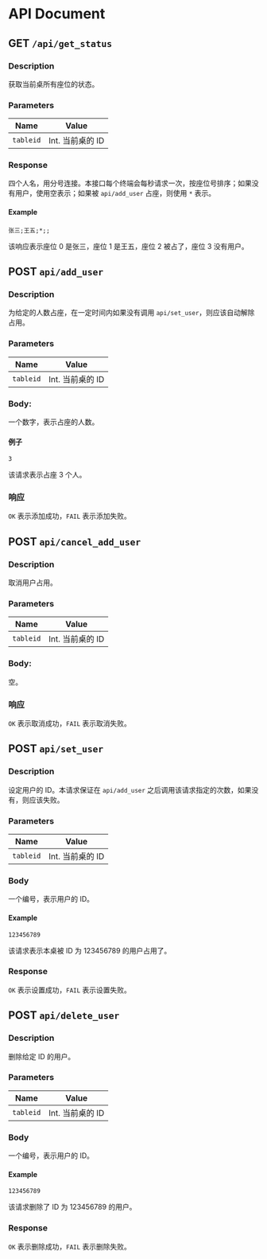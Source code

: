 # API Document

## GET `/api/get_status`

### Description

获取当前桌所有座位的状态。

### Parameters

| Name      | Value            |
| --------- | ---------------- |
| `tableid` | Int. 当前桌的 ID |

### Response

四个人名，用分号连接。本接口每个终端会每秒请求一次，按座位号排序；如果没有用户，使用空表示；如果被 `api/add_user` 占座，则使用 `*` 表示。

#### Example

```
张三;王五;*;;
```

该响应表示座位 0 是张三，座位 1 是王五，座位 2 被占了，座位 3 没有用户。

## POST `api/add_user`

### Description

为给定的人数占座，在一定时间内如果没有调用 `api/set_user`，则应该自动解除占用。

### Parameters

| Name      | Value            |
| --------- | ---------------- |
| `tableid` | Int. 当前桌的 ID |

### Body:

一个数字，表示占座的人数。

#### 例子

```
3
```

该请求表示占座 3 个人。

### 响应

`OK` 表示添加成功，`FAIL` 表示添加失败。

## POST `api/cancel_add_user`

### Description

取消用户占用。

### Parameters

| Name      | Value            |
| --------- | ---------------- |
| `tableid` | Int. 当前桌的 ID |

### Body:

空。

### 响应

`OK` 表示取消成功，`FAIL` 表示取消失败。

## POST `api/set_user`

### Description

设定用户的 ID。本请求保证在 `api/add_user` 之后调用该请求指定的次数，如果没有，则应该失败。

### Parameters

| Name      | Value            |
| --------- | ---------------- |
| `tableid` | Int. 当前桌的 ID |

### Body

一个编号，表示用户的 ID。

#### Example

```
123456789
```

该请求表示本桌被 ID 为 123456789 的用户占用了。

### Response

`OK` 表示设置成功，`FAIL` 表示设置失败。

## POST `api/delete_user`

### Description

删除给定 ID 的用户。

### Parameters

| Name      | Value            |
| --------- | ---------------- |
| `tableid` | Int. 当前桌的 ID |

### Body

一个编号，表示用户的 ID。

#### Example

```
123456789
```

该请求删除了 ID 为 123456789 的用户。

### Response

`OK` 表示删除成功，`FAIL` 表示删除失败。
